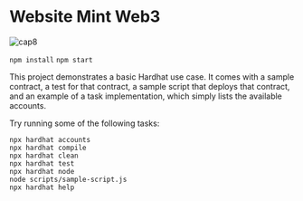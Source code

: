 # Website Mint Web3 

![cap8](https://user-images.githubusercontent.com/92336281/193180108-47f031ee-8f7a-4368-84be-dca02747e253.png)

```npm install```
```npm start``` 

This project demonstrates a basic Hardhat use case. It comes with a sample contract, a test for that contract, a sample script that deploys that contract, and an example of a task implementation, which simply lists the available accounts.

Try running some of the following tasks:

```shell
npx hardhat accounts
npx hardhat compile
npx hardhat clean
npx hardhat test
npx hardhat node
node scripts/sample-script.js
npx hardhat help
```

